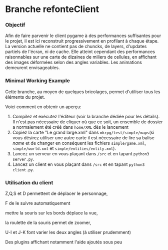 # Branche refonteClient
### Objectif
Afin de faire parvenir le client pygame à des performances suffisantes pour le projet, il est ici reconstruit progressivement en profilant à chaque étape.
La version actuelle ne contient pas de chuncks, de layers, d'updates partiels de l'écran, ni de cache. Elle atteint cependant des performances raisonnables sur une carte de dizaines de miliers de cellules, en affichant des images déformées selon des angles variables. Les animations demeurent envisageables.

### Minimal Working Example
Cette branche, au moyen de quelques bricolages, permet d'utiliser tous les éléments du projet.

Voici comment en obtenir un aperçu:

1. Compilez et exécutez l'éditeur (voir la branche dédiée pour les détails). Il n'est pas nécessaire de cliquer où que ce soit, un ensemble de dossier a normalement été créé dans `home/XML` dès le lancement
2. Copiez la carte "Le grand large.xml" dans `mkrpg/test/simple/maps`(si vous désirez utiliser une autre carte il est nécessaire de lire sa balise _name_ et de changer en conséquent les fichiers `simple/game.xml`, `simple/world.xml` et `simple/entities/entity.xml`).
3. Lancez un serveur en vous plaçant dans `/src` et en tapant `python3 server.py`.
4. Lancez un client en vous plaçant dans `/src` et en tapant `python3 client.py`.

### Utilisation du client
Z,Q,S et D permettent de déplacer le personnage,

F de le suivre automatiquement

mettre la souris sur les bords déplace la vue,

la roulette de la souris permet de zoomer,

U-I et J-K font varier les deux angles (à utiliser prudemment)

Des plugins affichant notamment l'aide ajoutés sous peu
